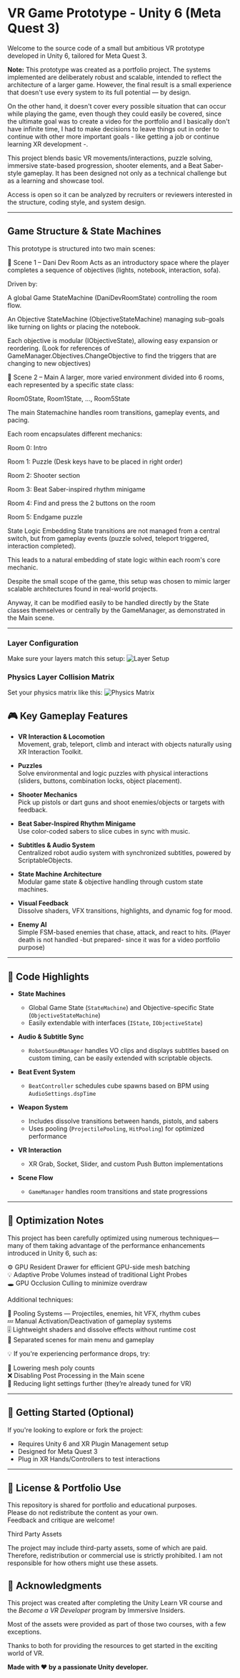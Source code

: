 # VR Game Prototype - Unity 6 (Meta Quest 3)

Welcome to the source code of a small but ambitious VR prototype developed in Unity 6, tailored for Meta Quest 3. 

**Note:** This prototype was created as a portfolio project. The systems implemented are deliberately robust and scalable, intended to reflect the architecture of a larger game. However, the final result is a small experience that doesn't use every system to its full potential — by design.

On the other hand, it doesn't cover every possible situation that can occur while playing the game, even though they could easily be covered, since the ultimate goal was to create a video for the portfolio and I basically don't have infinite time, I had to make decisions to leave things out in order to continue with other more important goals - like getting a job or continue learning XR development -.


This project blends basic VR movements/interactions, puzzle solving, immersive state-based progression, shooter elements, and  a Beat Saber-style gameplay. 
It has been designed not only as a technical challenge but as a learning and showcase tool.

Access is open so it can be analyzed by recruiters or reviewers interested in the structure, coding style, and system design.

---

## Game Structure & State Machines

This prototype is structured into two main scenes:

🧩 Scene 1 – Dani Dev Room
Acts as an introductory space where the player completes a sequence of objectives (lights, notebook, interaction, sofa).

Driven by:

A global Game StateMachine (DaniDevRoomState) controlling the room flow.

An Objective StateMachine (ObjectiveStateMachine) managing sub-goals like turning on lights or placing the notebook.

Each objective is modular (IObjectiveState), allowing easy expansion or reordering. (Look for references of GameManager.Objectives.ChangeObjective to find the triggers that are changing to new objectives)

🧩 Scene 2 – Main
A larger, more varied environment divided into 6 rooms, each represented by a specific state class:

Room0State, Room1State, ..., Room5State

The main Statemachine handles room transitions, gameplay events, and pacing.

Each room encapsulates different mechanics:

Room 0: Intro

Room 1: Puzzle (Desk keys have to be placed in right order)

Room 2: Shooter section

Room 3: Beat Saber-inspired rhythm minigame

Room 4: Find and press the 2 buttons on the room

Room 5: Endgame puzzle



State Logic Embedding
State transitions are not managed from a central switch, but from gameplay events (puzzle solved, teleport triggered, interaction completed).

This leads to a natural embedding of state logic within each room's core mechanic.

Despite the small scope of the game, this setup was chosen to mimic larger scalable architectures found in real-world projects. 

Anyway, it can be modified easily to be handled directly by the State classes themselves or centrally by the GameManager, as demonstrated in the Main scene.

---

### Layer Configuration
Make sure your layers match this setup:
![Layer Setup](Docs/Layers.PNG)

### Physics Layer Collision Matrix
Set your physics matrix like this:
![Physics Matrix](Docs/LayerCollisionMatrix.PNG)

## 🎮 Key Gameplay Features

- **VR Interaction & Locomotion**  
  Movement, grab, teleport, climb and interact with objects naturally using XR Interaction Toolkit.

- **Puzzles**  
  Solve environmental and logic puzzles with physical interactions (sliders, buttons, combination locks, object placement).

- **Shooter Mechanics**  
  Pick up pistols or dart guns and shoot enemies/objects or targets with feedback.

- **Beat Saber-Inspired Rhythm Minigame**  
  Use color-coded sabers to slice cubes in sync with music.

- **Subtitles & Audio System**  
  Centralized robot audio system with synchronized subtitles, powered by ScriptableObjects.

- **State Machine Architecture**  
  Modular game state & objective handling through custom state machines.

- **Visual Feedback**  
  Dissolve shaders, VFX transitions, highlights, and dynamic fog for mood.

- **Enemy AI**  
  Simple FSM-based enemies that chase, attack, and react to hits. (Player death is not handled -but prepared- since it was for a video portfolio purpose)

---

## 🧠 Code Highlights

- **State Machines**
  - Global Game State (`StateMachine`) and Objective-specific State (`ObjectiveStateMachine`)
  - Easily extendable with interfaces (`IState`, `IObjectiveState`)

- **Audio & Subtitle Sync**
  - `RobotSoundManager` handles VO clips and displays subtitles based on custom timing, can be easily extended with scriptable objects.

- **Beat Event System**
  - `BeatController` schedules cube spawns based on BPM using `AudioSettings.dspTime`

- **Weapon System**
  - Includes dissolve transitions between hands, pistols, and sabers
  - Uses pooling (`ProjectilePooling`, `HitPooling`) for optimized performance

- **VR Interaction**
  - XR Grab, Socket, Slider, and custom Push Button implementations

- **Scene Flow**
  - `GameManager` handles room transitions and state progressions

---

## 🧠 Optimization Notes

This project has been carefully optimized using numerous techniques—many of them taking advantage of the performance enhancements introduced in Unity 6, such as:

⚙️ GPU Resident Drawer for efficient GPU-side mesh batching  
💡 Adaptive Probe Volumes instead of traditional Light Probes  
🕳️ GPU Occlusion Culling to minimize overdraw  

Additional techniques:

🎯 Pooling Systems — Projectiles, enemies, hit VFX, rhythm cubes  
💤 Manual Activation/Deactivation of gameplay systems  
🎚️ Lightweight shaders and dissolve effects without runtime cost  
🧩 Separated scenes for main menu and gameplay  

💡 If you're experiencing performance drops, try:

🔻 Lowering mesh poly counts  
❌ Disabling Post Processing in the Main scene  
🌙 Reducing light settings further (they’re already tuned for VR)

---

## 🚀 Getting Started (Optional)

If you're looking to explore or fork the project:

- Requires Unity 6 and XR Plugin Management setup
- Designed for Meta Quest 3
- Plug in XR Hands/Controllers to test interactions

---

## 🤝 License & Portfolio Use

This repository is shared for portfolio and educational purposes.  
Please do not redistribute the content as your own.  
Feedback and critique are welcome!

Third Party Assets

The project may include third-party assets, some of which are paid. Therefore, redistribution or commercial use is strictly prohibited.
I am not responsible for how others might use these assets.

## 🙏 Acknowledgments

This project was created after completing the Unity Learn VR course and the *Become a VR Developer* program by Immersive Insiders.

Most of the assets were provided as part of those two courses, with a few exceptions.

Thanks to both for providing the resources to get started in the exciting world of VR.


**Made with ❤️ by a passionate Unity developer.**
